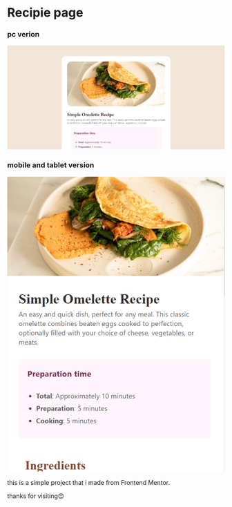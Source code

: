 # Recipie page

### pc verion

![alt text](image.png)

### mobile and tablet version
![alt text](image-1.png)


this is a simple project that i made from Frontend Mentor.



thanks for visiting😊
